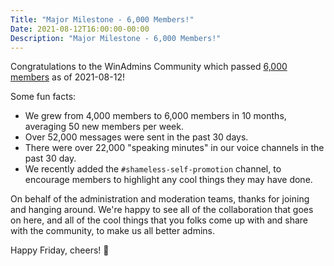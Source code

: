 ```yaml
---
Title: "Major Milestone - 6,000 Members!"
Date: 2021-08-12T16:00:00-00:00
Description: "Major Milestone - 6,000 Members!"
---
```


Congratulations to the WinAdmins Community which passed [6,000 members](membercount-2021-08-12.png) as of 2021-08-12!

Some fun facts:

* We grew from 4,000 members to 6,000 members in 10 months, averaging 50 new members per week.
* Over 52,000 messages were sent in the past 30 days.
* There were over 22,000 "speaking minutes" in our voice channels in the past 30 day.
* We recently added the `#shameless-self-promotion` channel, to encourage members to highlight any cool things they may have done.

On behalf of the administration and moderation teams, thanks for joining and hanging around. We're happy to see all of the collaboration that goes on here, and all of the cool things that you folks come up with and share with the community, to make us all better admins.

Happy Friday, cheers! 🍺
